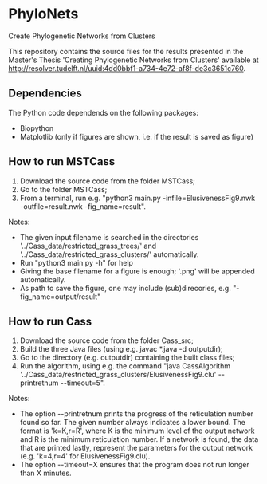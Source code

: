 # PhyloNets
Create Phylogenetic Networks from Clusters

This repository contains the source files for the results presented in the Master's Thesis 'Creating Phylogenetic Networks from Clusters' available at http://resolver.tudelft.nl/uuid:4dd0bbf1-a734-4e72-af8f-de3c3651c760.

## Dependencies
The Python code dependends on the following packages:
- Biopython
- Matplotlib (only if figures are shown, i.e. if the result is saved as figure)

## How to run MSTCass
1. Download the source code from the folder MSTCass;
2. Go to the folder MSTCass;
3. From a terminal, run e.g. "python3 main.py -infile=ElusivenessFig9.nwk -outfile=result.nwk -fig_name=result".

Notes:
- The given input filename is searched in the directories '../Cass_data/restricted_grass_trees/' and '../Cass_data/restricted_grass_clusters/' automatically.
- Run "python3 main.py -h" for help
- Giving the base filename for a figure is enough; '.png' will be appended automatically.
- As path to save the figure, one may include (sub)direcories, e.g. "-fig_name=output/result"

## How to run Cass
1. Download the source code from the folder Cass_src;
2. Build the three Java files (using e.g. javac *.java -d outputdir);
3. Go to the directory (e.g. outputdir) containing the built class files;
4. Run the algorithm, using e.g. the command "java CassAlgorithm '../Cass_data/restricted_grass_clusters/ElusivenessFig9.clu' --printretnum --timeout=5".

Notes:
- The option --printretnum prints the progress of the reticulation number found so far. The given number always indicates a lower bound. The format is 'k=K,r=R', where K is the minimum level of the output network and R is the minimum reticulation number. If a network is found, the data that are printed lastly, represent the parameters for the output network (e.g. 'k=4,r=4' for ElusivenessFig9.clu).
- The option --timeout=X ensures that the program does not run longer than X minutes.
